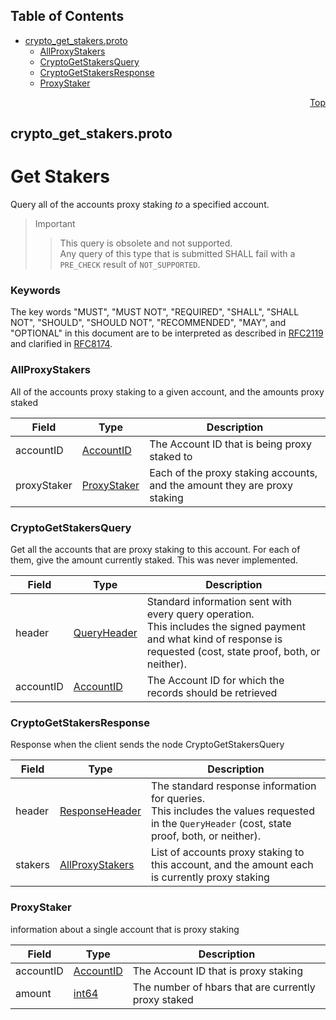 ## Table of Contents

- [crypto_get_stakers.proto](#crypto_get_stakers-proto)
    - [AllProxyStakers](#proto-AllProxyStakers)
    - [CryptoGetStakersQuery](#proto-CryptoGetStakersQuery)
    - [CryptoGetStakersResponse](#proto-CryptoGetStakersResponse)
    - [ProxyStaker](#proto-ProxyStaker)
  



<a name="crypto_get_stakers-proto"></a>
<p align="right"><a href="#top">Top</a></p>

## crypto_get_stakers.proto
# Get Stakers
Query all of the accounts proxy staking _to_ a specified account.

> Important
>> This query is obsolete and not supported.<br/>
>> Any query of this type that is submitted SHALL fail with a `PRE_CHECK`
>> result of `NOT_SUPPORTED`.

### Keywords
The key words "MUST", "MUST NOT", "REQUIRED", "SHALL", "SHALL NOT",
"SHOULD", "SHOULD NOT", "RECOMMENDED", "MAY", and "OPTIONAL" in this
document are to be interpreted as described in
[RFC2119](https://www.ietf.org/rfc/rfc2119) and clarified in
[RFC8174](https://www.ietf.org/rfc/rfc8174).


<a name="proto-AllProxyStakers"></a>

### AllProxyStakers
All of the accounts proxy staking to a given account, and the amounts proxy
staked


| Field | Type | Description |
| ----- | ---- | ----------- |
| accountID | [AccountID](#proto-AccountID) | The Account ID that is being proxy staked to |
| proxyStaker | [ProxyStaker](#proto-ProxyStaker) | Each of the proxy staking accounts, and the amount they are proxy staking |






<a name="proto-CryptoGetStakersQuery"></a>

### CryptoGetStakersQuery
Get all the accounts that are proxy staking to this account. For each of
them, give the amount currently staked. This was never implemented.


| Field | Type | Description |
| ----- | ---- | ----------- |
| header | [QueryHeader](#proto-QueryHeader) | Standard information sent with every query operation.<br/> This includes the signed payment and what kind of response is requested (cost, state proof, both, or neither). |
| accountID | [AccountID](#proto-AccountID) | The Account ID for which the records should be retrieved |






<a name="proto-CryptoGetStakersResponse"></a>

### CryptoGetStakersResponse
Response when the client sends the node CryptoGetStakersQuery


| Field | Type | Description |
| ----- | ---- | ----------- |
| header | [ResponseHeader](#proto-ResponseHeader) | The standard response information for queries.<br/> This includes the values requested in the `QueryHeader` (cost, state proof, both, or neither). |
| stakers | [AllProxyStakers](#proto-AllProxyStakers) | List of accounts proxy staking to this account, and the amount each is currently proxy staking |






<a name="proto-ProxyStaker"></a>

### ProxyStaker
information about a single account that is proxy staking


| Field | Type | Description |
| ----- | ---- | ----------- |
| accountID | [AccountID](#proto-AccountID) | The Account ID that is proxy staking |
| amount | [int64](#int64) | The number of hbars that are currently proxy staked |





 <!-- end messages -->

 <!-- end enums -->

 <!-- end HasExtensions -->

 <!-- end services -->



